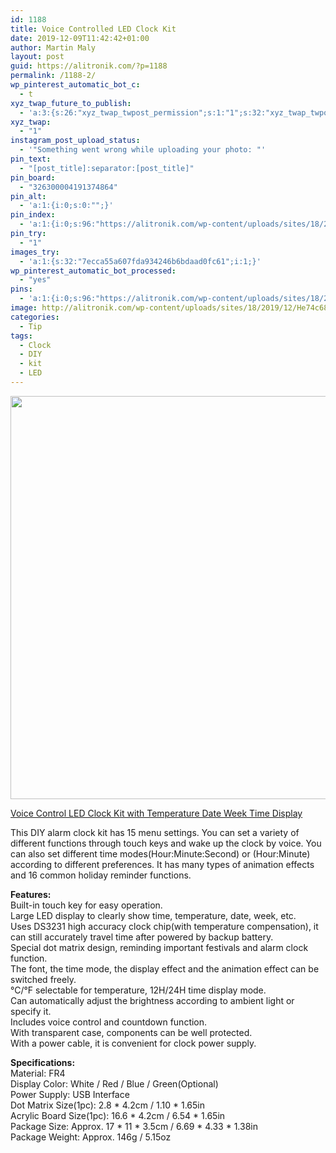 ```yaml
---
id: 1188
title: Voice Controlled LED Clock Kit
date: 2019-12-09T11:42:42+01:00
author: Martin Maly
layout: post
guid: https://alitronik.com/?p=1188
permalink: /1188-2/
wp_pinterest_automatic_bot_c:
  - t
xyz_twap_future_to_publish:
  - 'a:3:{s:26:"xyz_twap_twpost_permission";s:1:"1";s:32:"xyz_twap_twpost_image_permission";s:1:"1";s:18:"xyz_twap_twmessage";s:26:"{POST_TITLE} - {PERMALINK}";}'
xyz_twap:
  - "1"
instagram_post_upload_status:
  - '"Something went wrong while uploading your photo: "'
pin_text:
  - "[post_title]:separator:[post_title]"
pin_board:
  - "326300004191374864"
pin_alt:
  - 'a:1:{i:0;s:0:"";}'
pin_index:
  - 'a:1:{i:0;s:96:"https://alitronik.com/wp-content/uploads/sites/18/2019/12/He74c68ec44d04c1fbba96bea82395ee4q.jpg";}'
pin_try:
  - "1"
images_try:
  - 'a:1:{s:32:"7ecca55a607fda934246b6bdaad0fc61";i:1;}'
wp_pinterest_automatic_bot_processed:
  - "yes"
pins:
  - 'a:1:{i:0;s:96:"https://alitronik.com/wp-content/uploads/sites/18/2019/12/He74c68ec44d04c1fbba96bea82395ee4q.jpg";}'
image: http://alitronik.com/wp-content/uploads/sites/18/2019/12/He74c68ec44d04c1fbba96bea82395ee4q.jpg
categories:
  - Tip
tags:
  - Clock
  - DIY
  - kit
  - LED
---
```


<img loading="lazy" width="990" height="645" src="https://alitronik.com/wp-content/uploads/sites/18/2019/12/He74c68ec44d04c1fbba96bea82395ee4q.jpg" alt="" class="wp-image-1189" srcset="https://alitronik.com/wp-content/uploads/sites/18/2019/12/He74c68ec44d04c1fbba96bea82395ee4q.jpg 990w, https://alitronik.com/wp-content/uploads/sites/18/2019/12/He74c68ec44d04c1fbba96bea82395ee4q-300x195.jpg 300w, https://alitronik.com/wp-content/uploads/sites/18/2019/12/He74c68ec44d04c1fbba96bea82395ee4q-768x500.jpg 768w, https://alitronik.com/wp-content/uploads/sites/18/2019/12/He74c68ec44d04c1fbba96bea82395ee4q-351x229.jpg 351w, https://alitronik.com/wp-content/uploads/sites/18/2019/12/He74c68ec44d04c1fbba96bea82395ee4q-460x300.jpg 460w" sizes="(max-width: 990px) 100vw, 990px" />

[Voice Control LED Clock Kit with Temperature Date Week Time Display](http://s.click.aliexpress.com/e/KrQs435e)

This DIY alarm clock kit has 15 menu settings. You can set a variety of different functions through touch keys and wake up the clock by voice. You can also set different time modes(Hour:Minute:Second) or (Hour:Minute) according to different preferences. It has many types of animation effects and 16 common holiday reminder functions.&nbsp;

**Features:**  
Built-in touch key for easy operation.  
Large LED display to clearly show time, temperature, date, week, etc.  
Uses DS3231 high accuracy clock chip(with temperature compensation), it can still accurately travel time after powered by backup battery.&nbsp;  
Special dot matrix design, reminding important festivals and alarm clock function.  
The font, the time mode, the display effect and the animation effect can be switched freely.  
°C/°F selectable for temperature, 12H/24H time display mode.  
Can automatically adjust the brightness according to ambient light or specify it.  
Includes voice control and countdown function.  
With transparent case, components can be well protected.  
With a power cable, it is convenient for clock power supply.

**Specifications:**  
Material: FR4  
Display Color: White / Red / Blue / Green(Optional)  
Power Supply: USB Interface  
Dot Matrix Size(1pc): 2.8 \* 4.2cm / 1.10 \* 1.65in  
Acrylic Board Size(1pc): 16.6 \* 4.2cm / 6.54 \* 1.65in  
Package Size: Approx. 17 \* 11 \* 3.5cm / 6.69 \* 4.33 \* 1.38in  
Package Weight: Approx. 146g / 5.15oz
